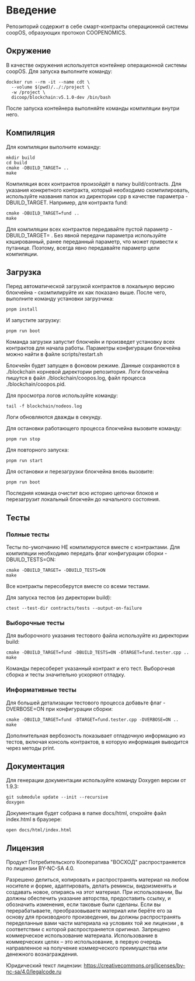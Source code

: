 # Введение

Репозиторий содержит в себе смарт-контракты операционной системы coopOS, образующих протокол COOPENOMICS.

## Окружение
В качестве окружения используется контейнер операционной системы coopOS. Для запуска выполните команду:

```
docker run --rm -it --name cdt \
  --volume $(pwd)/../:/project \
  -w /project \
  dicoop/blockchain:v5.1.0-dev /bin/bash
```

После запуска контейнера выполняйте команды компиляции внутри него. 

## Компиляция
Для компиляции выполните команду:
```
mkdir build
cd build
cmake -DBUILD_TARGET= ..
make
```
Компиляция всех контрактов произойдёт в папку build/contracts. Для указания конкретного контракта, который необходимо скомпилировать, используйте названия папок из директории cpp в качестве параметра -DBUILD_TARGET. Например, для контракта fund:

```
cmake -DBUILD_TARGET=fund ..
make
```

Для компиляции всех контрактов передавайте пустой параметр -DBUILD_TARGET= . Без явной передачи параметра используйте кэшированный, ранее переданный параметр, что может привести к путанице. Поэтому, всегда явно передавайте параметр цели компиляции.


## Загрузка
Перед автоматической загрузкой контрактов в локальную версию блокчейна - скомпилируйте их как показано выше. После чего, выполните команду установки загрузчика:

```
pnpm install
```

И запустите загрузку:

```
pnpm run boot
```

Команда загрузки запустит блокчейн и произведет установку всех контрактов для начала работы. Параметры конфигурации блокчейна можно найти в файле scripts/restart.sh

Блокчейн будет запущен в фоновом режиме. Данные сохраняются в ./blockchain корневой директории репозитория. Логи блокчейна пишутся в файл ./blockchain/coopos.log, файл процесса ./blockchain/coopos.pid. 


Для просмотра логов используйте команду:
```
tail -f blockchain/nodeos.log
```

Логи обновляются дважды в секунду.

Для остановки работающего процесса блокчейна вызовите команду:

```
pnpm run stop
```

Для повторного запуска:
```
pnpm run start
```

Для остановки и перезагрузки блокчейна вновь вызовите:

```
pnpm run boot
```

Последняя команда очистит всю историю цепочки блоков и перезагрузит локальный блокчейн до начального состояния. 


## Тесты

### Полные тесты
Тесты по-умолчанию НЕ компилируются вместе с контрактами. Для компиляции необходимо передать флаг конфигурации сборки -DBUILD_TESTS=ON:
```
cmake -DBUILD_TARGET= -DBUILD_TESTS=ON
make
```
Все контракты пересоберутся вместе со всеми тестами. 

Для запуска тестов (из директории build):
```
ctest --test-dir contracts/tests --output-on-failure
```

### Выборочные тесты
Для выборочного указания тестового файла используйте из директории build:

```
cmake -DBUILD_TARGET=fund -DBUILD_TESTS=ON -DTARGET=fund.tester.cpp ..
make
```

Команды пересоберет указанный контракт и его тест. Выборочная сборка и тесты значительно ускоряют отладку. 


### Информативные тесты
Для большей детализации тестового процесса добавьте флаг -DVERBOSE=ON при конфигурации сборки:
```
cmake -DBUILD_TARGET=fund -DTARGET=fund.tester.cpp -DVERBOSE=ON ..
make
```

Дополнительная вербозность показывает отладочную информацию из тестов, включая консоль контрактов, в которую информация выводится через методы print.


## Документация
Для генерации документации используйте команду Doxygen версии от 1.9.3:
```
git submodule update --init --recursive
doxygen
```

Документация будет собрана в папке docs/html, откройте файл index.html в браузере:
```
open docs/html/index.html
```

## Лицензия
Продукт Потребительского Кооператива "ВОСХОД" распространяется по лицензии BY-NC-SA 4.0. 

Разрешено делиться, копировать и распространять материал на любом носителе и форме, адаптировать, делать ремиксы, видоизменять и создавать новое, опираясь на этот материал. При использовании, Вы должны обеспечить указание авторства, предоставить ссылку, и обозначить изменения, если таковые были сделаны. Если вы перерабатываете, преобразовываете материал или берёте его за основу для производного произведения, вы должны распространять переделанные вами части материала на условиях той же лицензии , в соответствии с которой распространяется оригинал. Запрещено коммерческое использование материала. Использование в коммерческих целях – это использование, в первую очередь направленное на получение коммерческого преимущества или денежного вознаграждения.

Юридический текст лицензии: https://creativecommons.org/licenses/by-nc-sa/4.0/legalcode.ru
